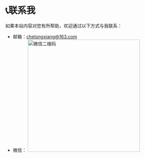 # 📞联系我

如果本站内容对您有所帮助，欢迎通过以下方式与我联系：

- 邮箱：<chelongxiang@163.com>
- 微信：
      <img src="/public/wechat.jpg" alt="微信二维码" width="350" height="350">
